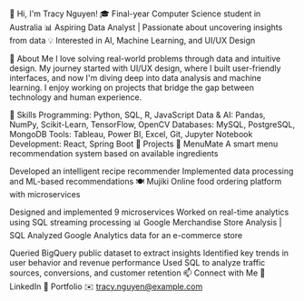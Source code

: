 👋 Hi, I'm Tracy Nguyen!
🎓 Final-year Computer Science student in Australia
📊 Aspiring Data Analyst | Passionate about uncovering insights from data
💡 Interested in AI, Machine Learning, and UI/UX Design

🚀 About Me
I love solving real-world problems through data and intuitive design. My journey started with UI/UX design, where I built user-friendly interfaces, and now I'm diving deep into data analysis and machine learning. I enjoy working on projects that bridge the gap between technology and human experience.

🔧 Skills
Programming: Python, SQL, R, JavaScript
Data & AI: Pandas, NumPy, Scikit-Learn, TensorFlow, OpenCV
Databases: MySQL, PostgreSQL, MongoDB
Tools: Tableau, Power BI, Excel, Git, Jupyter Notebook
Development: React, Spring Boot
📌 Projects
🥗 MenuMate
A smart menu recommendation system based on available ingredients

Developed an intelligent recipe recommender
Implemented data processing and ML-based recommendations
🍽️ Mujiki
Online food ordering platform with microservices

Designed and implemented 9 microservices
Worked on real-time analytics using SQL streaming processing
📊 Google Merchandise Store Analysis | SQL
Analyzed Google Analytics data for an e-commerce store

Queried BigQuery public dataset to extract insights
Identified key trends in user behavior and revenue performance
Used SQL to analyze traffic sources, conversions, and customer retention
📫 Connect with Me
💼 LinkedIn
📂 Portfolio
✉️ tracy.nguyen@example.com

